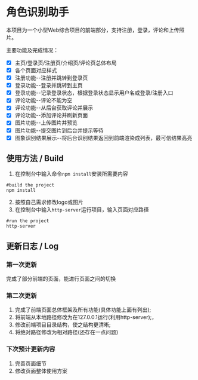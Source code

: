 # 角色识别助手
本项目为一个小型Web综合项目的前端部分，支持注册，登录，评论和上传照片。

主要功能及完成情况：
- [x] 主页/登录页/注册页/介绍页/评论页总体布局
- [x] 各个页面对应样式
- [x] 注册功能--注册并跳转到登录页
- [x] 登录功能--登录并跳转到主页
- [x] 登录功能--记录登录状态，根据登录状态显示用户名或登录/注册入口
- [x] 评论功能--评论不能为空
- [x] 评论功能--从后台获取评论并展示
- [x] 评论功能--添加评论并刷新页面
- [x] 图片功能--上传图片并预览
- [x] 图片功能--提交图片到后台并提示等待
- [x] 图象识别结果展示--将后台识别结果返回到前端渲染成列表，最可信结果高亮

## 使用方法 / Build
1. 在控制台中输入命令`npm install`安装所需要内容
```
#build the project
npm install
```
2. 按照自己需求修改logo或图片
3. 在控制台中输入`http-server`运行项目，输入页面对应路径
```
#run the project
http-server
```

## 更新日志 / Log
### 第一次更新
完成了部分前端的页面，能进行页面之间的切换

### 第二次更新
1. 完成了前端页面总体框架及所有功能(具体功能上面有列出);
2. 将前端从本地路径修改为在127.0.0.1运行(利用http-server);，
3. 修改前端项目目录结构，使之结构更清晰;
4. 将绝对路径修改为相对路径(还存在一点问题)

### 下次预计更新内容
1. 完善页面细节
2. 修改页面整体使用方案
